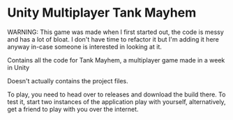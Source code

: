 # Unity Multiplayer Tank Mayhem

WARNING: This game was made when I first started out, the code is messy and has a lot of bloat. I don't have time to refactor it but I'm adding it here anyway in-case someone is interested in looking at it.

Contains all the code for Tank Mayhem, a multiplayer game made in a week in Unity

Doesn't actually contains the project files.

To play, you need to head over to releases and download the build there. To test it, start two instances of the application
play with yourself, alternatively, get a friend to play with you over the internet.
